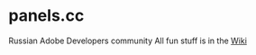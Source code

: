 # panels.cc
Russian Adobe Developers community
All fun stuff is in the [Wiki](https://github.com/nvkzNemo/panels.cc/wiki)
